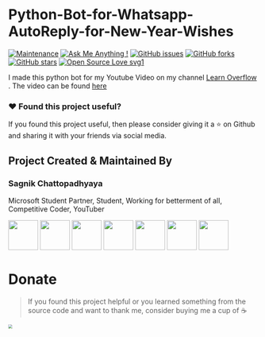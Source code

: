 # Python-Bot-for-Whatsapp-AutoReply-for-New-Year-Wishes

[![Maintenance](https://img.shields.io/badge/Maintained%3F-yes-green.svg)](https://github.com/sagnik20/Python-Bot-for-Whatsapp-AutoReply-for-New-Year-Wishes/graphs/commit-activity) [![Ask Me Anything !](https://img.shields.io/badge/Ask%20me-anything-1abc9c.svg)](https://GitHub.com/sagnik20/ama) [![GitHub issues](https://img.shields.io/github/issues/sagnik20/Python-Bot-for-Whatsapp-AutoReply-for-New-Year-Wishes)](https://github.com/sagnik20/Python-Bot-for-Whatsapp-AutoReply-for-New-Year-Wishes/issues)
[![GitHub forks](https://img.shields.io/github/forks/sagnik20/Python-Bot-for-Whatsapp-AutoReply-for-New-Year-Wishes?style=social)](https://github.com/sagnik20/Python-Bot-for-Whatsapp-AutoReply-for-New-Year-Wishes/network) [![GitHub stars](https://img.shields.io/github/stars/sagnik20/Python-Bot-for-Whatsapp-AutoReply-for-New-Year-Wishes?style=social)](https://github.com/sagnik20/Python-Bot-for-Whatsapp-AutoReply-for-New-Year-Wishes/stargazers) [![Open Source Love svg1](https://badges.frapsoft.com/os/v1/open-source.svg?v=103)](https://github.com/ellerbrock/open-source-badges/)

I made this python bot for my Youtube Video on my channel [Learn Overflow](https://www.youtube.com/learnoverflow) .
The video can be found [here](https://www.youtube.com/watch?v=03ywI-WNEHc)


### :heart: Found this project useful?

If you found this project useful, then please consider giving it a :star: on Github and sharing it with your friends via social media.

## Project Created & Maintained By

### Sagnik Chattopadhyaya

Microsoft Student Partner, Student, Working for betterment of all, Competitive Coder, YouTuber

<a href="https://twitter.com/sagnik_20"><img src="https://github.com/tombryan/social-icon-font/blob/master/svg/twitter.svg?raw=true" width="60"></a>
<a href="https://www.linkedin.com/in/sagnik-chattopadhyaya/"><img src="https://github.com/tombryan/social-icon-font/blob/master/svg/linkedin.svg?raw=true" width="60"></a>
<a href="https://youtube.com/c/learnoverflow"><img src="https://github.com/tombryan/social-icon-font/blob/master/svg/youtube.svg?raw=true" width="60"></a>
<a href="https://medium.com/@meshagy18"><img src="https://github.com/shalinguyen/socialicious/blob/master/svg/icon_medium-sign.svg?raw=true" width="60"></a>
<a href="https://facebook.com/sagnik.chatterjee.9216"><img src="https://github.com/tombryan/social-icon-font/blob/master/svg/facebook.svg?raw=true" width="60"></a>
<a href="https://instagram.com/sagnik20"><img src="https://github.com/tombryan/social-icon-font/blob/master/svg/instagram.svg?raw=true" width="60"></a>
<a href="http://sagnikc.azurewebsites.net/"><img src="https://github.com/tombryan/social-icon-font/blob/master/svg/wordpress.svg?raw=true" width="60"></a>


# Donate

> If you found this project helpful or you learned something from the source code and want to thank me, consider buying me a cup of :coffee:
>
<a href="https://www.paypal.me/sagnik20/"><img src="https://github.com/slaterjohn/payment-logos/blob/master/Rounded%20Corners/PNG/medium/paypal%402x.png?raw=true" style="zoom:50%;"></a>
  
  
